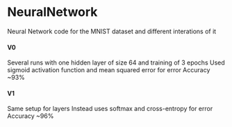 # NeuralNetwork
Neural Network code for the MNIST dataset and different interations of it

#### V0
Several runs with one hidden layer of size 64 and training of 3 epochs
Used sigmoid activation function and mean squared error for error
Accuracy ~93%

#### V1
Same setup for layers
Instead uses softmax and cross-entropy for error
Accuracy ~96%